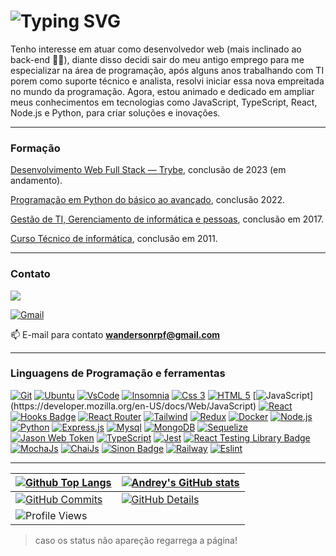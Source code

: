# ![Typing SVG](https://readme-typing-svg.demolab.com?font=Fira+Code+Flower&size=30&pause=1000&center=true&width=500&lines=%f0%9f%92%bb+Desenvolvedor+Full+Stack)

Tenho interesse em atuar como desenvolvedor web (mais inclinado ao back-end :man_technologist:), diante disso decidi sair do meu antigo emprego para me especializar na área de programação, após alguns anos trabalhando com TI porem como suporte técnico e analista, resolvi iniciar essa nova empreitada no mundo da programação. Agora, estou animado e dedicado em ampliar meus conhecimentos em tecnologias como JavaScript, TypeScript, React, Node.js e Python, para criar soluções e inovações.


---

### Formação

[Desenvolvimento Web Full Stack — Trybe](https://www.betrybe.com/), conclusão de 2023 (em andamento).

[Programação em Python do básico ao avançado](https://www.udemy.com/course/curso-de-programacao-em-python-do-basico-ao-avancado/), conclusão 2022.

[Gestão de TI, Gerenciamento de informática e pessoas](https://www.uninter.com/graduacao-ead/?gclid=Cj0KCQjwlumhBhClARIsABO6p-zLKj96dS3B8LZ-2Z5sdYg7uAKMDT_lsc60CMVkE3XdEAdA0svqWicaAqp4EALw_wcB), conclusão em 2017. 


[Curso Técnico de informática](https://www.linkedin.com/company/fundacao-educacional-montes-claros/?originalSubdomain=br), conclusão em 2011. 

---

### Contato

<a href="https://linkedin.com/in/wanderson-ricardo-1002765b" target="_blank"><img src="https://img.shields.io/badge/LinkedIn-0077B5?style=for-the-badge&logo=linkedin&logoColor=white" target="_blank"></a>

[![Gmail](https://img.shields.io/badge/Gmail-D14836?style=for-the-badge&logo=gmail&logoColor=white)](mailto:wandersonrpf@gmail.com "wandersonrpf@gmail.com")

📫 E-mail para contato **wandersonrpf@gmail.com**

---

### Linguagens de Programação e ferramentas


[![Git](https://img.shields.io/badge/GIT-E44C30?style=for-the-badge&logo=git&logoColor=white)](https://git-scm.com/)
[![Ubuntu](https://img.shields.io/badge/Ubuntu-E95420?style=for-the-badge&logo=ubuntu&logoColor=white)](https://ubuntu.com/)
[![VsCode](https://img.shields.io/badge/VSCode-0078D4?style=for-the-badge&logo=visual%20studio%20code&logoColor=white)](https://code.visualstudio.com/)
[![Insomnia](https://img.shields.io/badge/Insomnia-5849be?style=for-the-badge&logo=Insomnia&logoColor=white)](https://insomnia.rest)
[![Css 3](https://img.shields.io/badge/CSS3-1572B6?style=for-the-badge&logo=css3&logoColor=white)](https://developer.mozilla.org/en-US/docs/Web/CSS)
[![HTML 5](https://img.shields.io/badge/HTML5-E34F26?style=for-the-badge&logo=html5&logoColor=white)](https://developer.mozilla.org/en-US/docs/Web/HTML)
[![JavaScript](https://img.shields.io/badge/JavaScript-323330?style=for-the-badge&logo=javascript&logoColor=F7DF1E")](https://developer.mozilla.org/en-US/docs/Web/JavaScript)
[![React](https://img.shields.io/badge/React-20232A?style=for-the-badge&logo=react&logoColor=61DAFB)](https://reactjs.org/)
[![Hooks Badge](https://img.shields.io/badge/-Hooks-%2320232a.svg?style=for-the-badge&logo=React&logoColor=%2361DAFB)](https://reactjs.org/docs/hooks-intro.html)
[![React Router](https://img.shields.io/badge/React_Router-CA4245?style=for-the-badge&logo=react-router&logoColor=white)](https://reactrouter.com/en/main)
[![Tailwind](https://img.shields.io/badge/Tailwind_CSS-38B2AC?style=for-the-badge&logo=tailwind-css&logoColor=white)](https://tailwindcss.com/)
[![Redux](https://img.shields.io/badge/Redux-593D88?style=for-the-badge&logo=redux&logoColor=white)](https://redux.js.org)
[![Docker](https://img.shields.io/badge/Docker-2CA5E0?style=for-the-badge&logo=docker&logoColor=white)](https://www.docker.com)
[![Node.js](https://img.shields.io/badge/Node.js-339933?style=for-the-badge&logo=nodedotjs&logoColor=white)](https://nodejs.org)
[![Python](	https://img.shields.io/badge/Python-FFD43B?style=for-the-badge&logo=python&logoColor=blue)](https://www.python.org)
[![Express.js](https://img.shields.io/badge/Express.js-000000?style=for-the-badge&logo=express&logoColor=white)](https://expressjs.com)
[![Mysql](https://img.shields.io/badge/MySQL-005C84?style=for-the-badge&logo=mysql&logoColor=white)](https://www.mysql.com/)
[![MongoDB](https://img.shields.io/badge/MongoDB-4EA94B?style=for-the-badge&logo=mongodb&logoColor=white)](https://www.mongodb.com/)
[![Sequelize](https://img.shields.io/badge/Sequelize-52B0E7?style=for-the-badge&logo=Sequelize&logoColor=white)](https://sequelize.org/)
[![Jason Web Token](https://img.shields.io/badge/JWT-000000?style=for-the-badge&logo=JSON%20web%20tokens&logoColor=white)](https://jwt.io/)
[![TypeScript](https://img.shields.io/badge/TypeScript-007ACC?style=for-the-badge&logo=typescript&logoColor=white)](https://www.typescriptlang.org/pt/)
[![Jest](https://img.shields.io/badge/Jest-C21325?style=for-the-badge&logo=jest&logoColor=white)](https://jestjs.io)
[![React Testing Library Badge](https://img.shields.io/badge/-RTL-%2320232a.svg?style=for-the-badge&logo=react&logoColor=%2361DAFB)](https://testing-library.com/docs/react-testing-library/intro/)
[![MochaJs](https://img.shields.io/badge/Mocha-8D6748?style=for-the-badge&logo=Mocha&logoColor=white)](https://mochajs.org)
[![ChaiJs](https://img.shields.io/badge/chai-A30701?style=for-the-badge&logo=chai&logoColor=white)](https://www.chaijs.com/)
[![Sinon Badge](https://img.shields.io/badge/sinon.js-323330?style=for-the-badge&logo=sinon)](https://sinonjs.org/)
[![Railway](https://img.shields.io/badge/Railway-131415?style=for-the-badge&logo=railway&logoColor=white)](https://railway.app/)
[![Eslint](https://img.shields.io/badge/eslint-3A33D1?style=for-the-badge&logo=eslint&logoColor=white)](https://eslint.org)


---

| [![Github Top Langs](https://github-readme-stats.vercel.app/api/top-langs/?username=Wanderson-rpf&layout=compact&theme=algolia&hide_border=True&line_height=20&PAT_1)](https://github.com/anuraghazra/github-readme-stats) | [![Andrey's GitHub stats](https://github-readme-stats.vercel.app/api?username=Wanderson-rpf&layout=compact&theme=algolia&show_icons=true&hide_border=True&line_height=20&PAT_1)](https://github.com/anuraghazra/github-readme-stats) |
| ----------- | ----------- |
| [![GitHub Commits](http://github-profile-summary-cards.vercel.app/api/cards/productive-time?username=Wanderson-rpf&theme=algolia&utcOffset=-3)](https://github.com/vn7n24fzkq/github-profile-summary-cards) | [![GitHub Details](http://github-profile-summary-cards.vercel.app/api/cards/profile-details?username=Wanderson-rpf&theme=algolia)](https://github.com/vn7n24fzkq/github-profile-summary-cards) |
| ![Profile Views](https://komarev.com/ghpvc/?username=Wanderson-rpf&style=for-the-badge&color=0e75b6) |

> caso os status não apareção regarrega a página!
